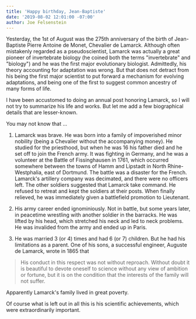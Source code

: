 ```yaml
---
title: 'Happy birthday, Jean-Baptiste'
date: '2019-08-02 12:01:00 -07:00'
author: Joe Felsenstein
---
```


Yesterday, the 1st of August was the 275th anniversary of the birth of Jean-Baptiste Pierre Antoine de Monet, Chevalier de Lamarck.  Although often mistakenly regarded as a pseudoscientist, Lamarck was actually a great pioneer of invertebrate biology (he
coined both the terms "invertebrate" and "biology") and he was the first major evolutionary biologist.  Admittedly, his theory accounting for adaptation was wrong.  But that does not detract from his being the first major scientist to put
forward a mechanism for evolving adaptations, and being one of the first to suggest common ancestry of many forms of life.

I have been accustomed to doing an annual post honoring Lamarck, so I will not try to  summarize his life and works.  But let me add a few biographical details that are lesser-known.

<!--more-->

You may not know that ...

1. Lamarck was brave.  He was born into a family of impoverished minor nobility (being a Chevalier without the accompanying money).  He studied for the priesthood, but when he was 16 his father died and he set off to join the
French army.  It was fighting in Germany, and he was a volunteer at the Battle of Fissinghausen in 1761, which occurred somewhere between the towns of Hamm and Lipstadt in North Rhine-Westphalia, east of Dortmund.  The battle was a
disaster for the French.  Lamarck's artillery company was decimated, and there were no officers left.  The other soldiers suggested that Lamarck take command.  He refused to retreat and kept the soldiers at their posts.  When
finally relieved, he was immediately given a battlefield promotion to Lieutenant.

2. His army career ended ignominiously.  Not in battle, but some years later, in peacetime wrestling with another soldier in the barracks.  He was lifted by his head, which stretched his neck and led to neck problems.  He was invalided from the army and ended up in Paris.

3. He was married 3 (or 4) times and had 6 (or 7) children.  But he had his limitations as a parent. One of his sons, a successful engineer, Auguste de Lamarck, wrote in 1865 that
<blockquote>
His conduct in this respect was not without reproach. Without doubt it is beautiful to devote oneself to science without any view of ambition or fortune,
but it is on the condition that the interests of the family will not suffer.
</blockquote>
Apparently Lamarck's family lived in great poverty.

Of course what is left out in all this is his scientific achievements, which were extraordinarily important.
